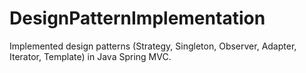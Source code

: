 # DesignPatternImplementation
Implemented design patterns (Strategy, Singleton, Observer, Adapter, Iterator, Template) in Java Spring MVC.
